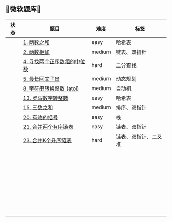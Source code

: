 ## 🌻微软题库🌻
| 状态 |  题目 | 难度  | 标签 |
|  ----  | ----  | ----  | ----  |
|   | [1. 两数之和](https://leetcode-cn.com/problems/two-sum/) | easy | 哈希表 |
|   | [2. 两数相加](https://leetcode-cn.com/problems/add-two-numbers/) | medium | 链表、双指针 |
| | [4. 寻找两个正序数组的中位数](https://leetcode-cn.com/problems/median-of-two-sorted-arrays/) | hard | 二分查找 |
| | [5. 最长回文子串](https://leetcode-cn.com/problems/longest-palindromic-substring/) | medium | 动态规划 |
| | [8. 字符串转换整数 (atoi)](https://leetcode-cn.com/problems/string-to-integer-atoi/) | medium | 自动机 |
| | [13. 罗马数字转整数](https://leetcode-cn.com/problems/roman-to-integer/) | easy | 哈希表 |
| | [15. 三数之和](https://leetcode-cn.com/problems/3sum/) | medium | 排序、双指针 |
| | [20. 有效的括号](https://leetcode-cn.com/problems/valid-parentheses/) | easy | 栈 |
| | [21. 合并两个有序链表](https://leetcode-cn.com/problems/merge-two-sorted-lists/) | easy | 链表、双指针 |
| | [23. 合并K个升序链表](https://leetcode-cn.com/problems/merge-k-sorted-lists/) | hard | 链表、双指针、二叉堆 |
| |  |  |  |
| |  |  |  |
| |  |  |  |
| |  |  |  |
| |  |  |  |
| |  |  |  |
| |  |  |  |
| |  |  |  |
| |  |  |  |
| |  |  |  |
| |  |  |  |
| |  |  |  |
| |  |  |  |
| |  |  |  |
| |  |  |  |
| |  |  |  |
| |  |  |  |
| |  |  |  |
| |  |  |  |
| |  |  |  |
| |  |  |  |
| |  |  |  |
| |  |  |  |
| |  |  |  |
| |  |  |  |
| |  |  |  |
| |  |  |  |
| |  |  |  |
| |  |  |  |
| |  |  |  |
| |  |  |  |
| |  |  |  |
| |  |  |  |
| |  |  |  |
| |  |  |  |

